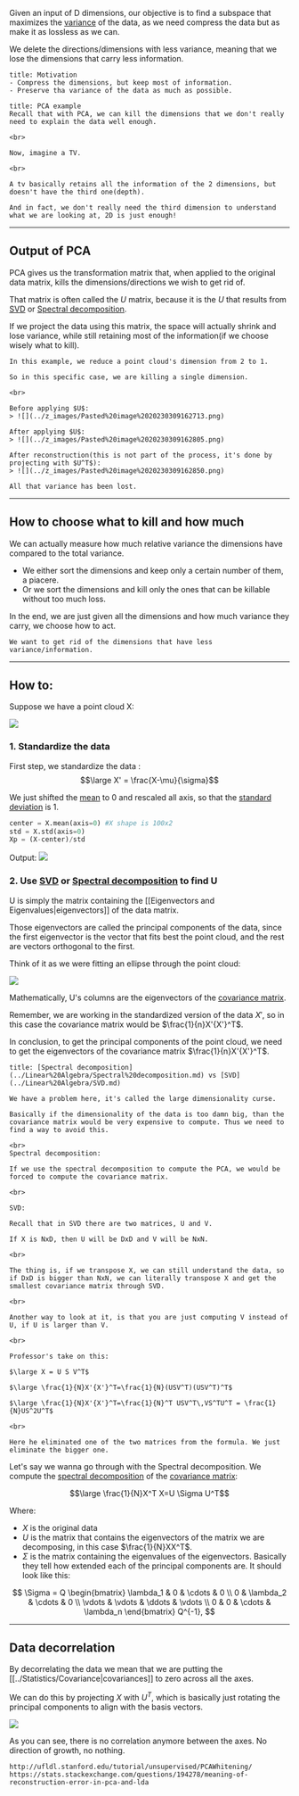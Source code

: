 Given an input of D dimensions, our objective is to find a subspace that maximizes the [variance](../Statistics/Variance.md) of the data, as we need compress the data but as make it as lossless as we can.

We delete the directions/dimensions with less variance, meaning that we lose the dimensions that carry less information.

```ad-tldr
title: Motivation
- Compress the dimensions, but keep most of information.
- Preserve tha variance of the data as much as possible.
```

```ad-example
title: PCA example
Recall that with PCA, we can kill the dimensions that we don't really need to explain the data well enough.

<br>

Now, imagine a TV.

<br>

A tv basically retains all the information of the 2 dimensions, but doesn't have the third one(depth).

And in fact, we don't really need the third dimension to understand what we are looking at, 2D is just enough!
```

---

## Output of PCA

PCA gives us the transformation matrix that, when applied to the original data matrix, kills the dimensions/directions we wish to get rid of.

That matrix is often called the $U$ matrix, because it is the $U$ that results from [SVD](../Linear%20Algebra/SVD.md) or [Spectral decomposition](../Linear%20Algebra/Spectral%20decomposition.md).

If we project the data using this matrix, the space will actually shrink and lose variance, while still retaining most of the information(if we choose wisely what to kill).


```ad-example
In this example, we reduce a point cloud's dimension from 2 to 1.

So in this specific case, we are killing a single dimension.

<br>

Before applying $U$:
> ![](../z_images/Pasted%20image%2020230309162713.png)

After applying $U$:
> ![](../z_images/Pasted%20image%2020230309162805.png)

After reconstruction(this is not part of the process, it's done by projecting with $U^T$):
> ![](../z_images/Pasted%20image%2020230309162850.png)

All that variance has been lost.
```

---

## How to choose what to kill and how much

We can actually measure how much relative variance the dimensions have compared to the total variance. 

- We either sort the dimensions and keep only a certain number of them, a piacere.
- Or we sort the dimensions and kill only the ones that can be killable without too much loss.

In the end, we are just given all the dimensions and how much variance they carry, we choose how to act.


```ad-tldr
We want to get rid of the dimensions that have less variance/information.
```


---

## How to:

Suppose we have a point cloud X:

![](../z_images/Pasted%20image%2020230309160942.png)

### 1. Standardize the data

First step, we standardize the data :
$$\large X' = \frac{X-\mu}{\sigma}$$

We just shifted the [mean](../Statistics/Mean.md) to 0 and rescaled all axis, so that the [standard deviation](../Statistics/Standard%20Deviation.md) is 1.


```python
center = X.mean(axis=0) #X shape is 100x2 
std = X.std(axis=0) 
Xp = (X-center)/std
```
Output:
![](../z_images/Pasted%20image%2020230309160917.png)


### 2. Use [SVD](../Linear%20Algebra/SVD.md) or [Spectral decomposition](../Linear%20Algebra/Spectral%20decomposition.md) to find U

U is simply the matrix containing the [[Eigenvectors and Eigenvalues|eigenvectors]] of the data matrix.

Those eigenvectors are called the principal components of the data, since the first eigenvector is the vector that fits best the point cloud, and the rest are vectors orthogonal to the first.

Think of it as we were fitting an ellipse through the point cloud:

![](../z_images/Pasted%20image%2020230331113141.png)


Mathematically, U's columns are the eigenvectors of the [covariance matrix](Covariance%20matrix.md).

Remember, we are working in the standardized version of the data $X'$, so in this case the covariance matrix would be $\frac{1}{n}X'{X'}^T$.

In conclusion, to get the principal components of the point cloud, we need to get the eigenvectors of the covariance matrix $\frac{1}{n}X'{X'}^T$.

```ad-faq
title: [Spectral decomposition](../Linear%20Algebra/Spectral%20decomposition.md) vs [SVD](../Linear%20Algebra/SVD.md)

We have a problem here, it's called the large dimensionality curse.

Basically if the dimensionality of the data is too damn big, than the covariance matrix would be very expensive to compute. Thus we need to find a way to avoid this.

<br>
Spectral decomposition:

If we use the spectral decomposition to compute the PCA, we would be forced to compute the covariance matrix.

<br>

SVD:

Recall that in SVD there are two matrices, U and V.

If X is NxD, then U will be DxD and V will be NxN.

<br>

The thing is, if we transpose X, we can still understand the data, so if DxD is bigger than NxN, we can literally transpose X and get the smallest covariance matrix through SVD.

<br>

Another way to look at it, is that you are just computing V instead of U, if U is larger than V.

<br>

Professor's take on this:

$\large X = U S V^T$

$\large \frac{1}{N}X'{X'}^T=\frac{1}{N}(USV^T)(USV^T)^T$

$\large \frac{1}{N}X'{X'}^T=\frac{1}{N}^T USV^T\,VS^TU^T = \frac{1}{N}US^2U^T$

<br>

Here he eliminated one of the two matrices from the formula. We just eliminate the bigger one.
```


Let's say we wanna go through with the Spectral decomposition.
We compute the [spectral decomposition](../Linear%20Algebra/Spectral%20decomposition.md) of the [covariance matrix](Covariance%20matrix.md):

$$\large \frac{1}{N}X^T X=U \Sigma U^T$$

Where:
- $X$ is the original data
- $U$ is the matrix that contains the eigenvectors of the matrix we are decomposing, in this case $\frac{1}{N}XX^T$.
- $\Sigma$ is the matrix containing the eigenvalues of the eigenvectors. Basically they tell how extended each of the principal components are. It should look like this:

$$
\Sigma = Q \begin{bmatrix}
\lambda_1 & 0 & \cdots & 0 \\
0 & \lambda_2 & \cdots & 0 \\
\vdots & \vdots & \ddots & \vdots \\
0 & 0 & \cdots & \lambda_n
\end{bmatrix} Q^{-1},
$$

---

## Data decorrelation

By decorrelating the data we mean that we are putting the [[../Statistics/Covariance|covariances]] to zero across all the axes.

We can do this by projecting $X$ with $U^T$, which is basically just rotating the principal components to align with the basis vectors.

![](../z_images/Pasted%20image%2020230331121748.png)

As you can see, there is no correlation anymore between the axes. No direction of growth, no nothing.



```ad-seealso
http://ufldl.stanford.edu/tutorial/unsupervised/PCAWhitening/
https://stats.stackexchange.com/questions/194278/meaning-of-reconstruction-error-in-pca-and-lda 
```


